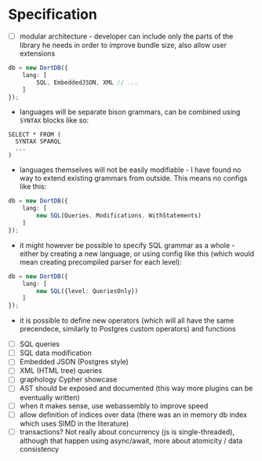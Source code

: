 # Specification

- [ ] modular architecture - developer can include only the parts of the library he needs in order to improve bundle size, also allow user extensions

```ts
db = new DortDB({
    lang: [
        SQL, EmbeddedJSON, XML // ...
    ]
});
```
  - languages will be separate bison grammars, can be combined using `SYNTAX` blocks like so:
```
SELECT * FROM (
  SYNTAX SPARQL
  ...
)
```
  - languages themselves will not be easily modifiable - I have found no way to extend existing grammars from outside. This means no configs like this:

```ts
db = new DortDB({
    lang: [
        new SQL(Queries, Modifications, WithStatements)
    ]
});
```
  - it might however be possible to specify SQL grammar as a whole - either by creating a new language, or using config like this (which would mean creating precompiled parser for each level):
```ts
db = new DortDB({
    lang: [
        new SQL({level: QueriesOnly})
    ]
});
```
  - it is possible to define new operators (which will all have the same precendece, similarly to Postgres custom operators) and functions


- [ ] SQL queries
- [ ] SQL data modification
- [ ] Embedded JSON (Postgres style)
- [ ] XML (HTML tree) queries
- [ ] graphology Cypher showcase
- [ ] AST should be exposed and documented (this way more plugins can be eventually written)
- [ ] when it makes sense, use webassembly to improve speed
- [ ] allow definition of indices over data (there was an in memory db index which uses SIMD in the literature)
- [ ] transactions? Not really about concurrency (js is single-threaded), although that happen using async/await, more about atomicity / data consistency